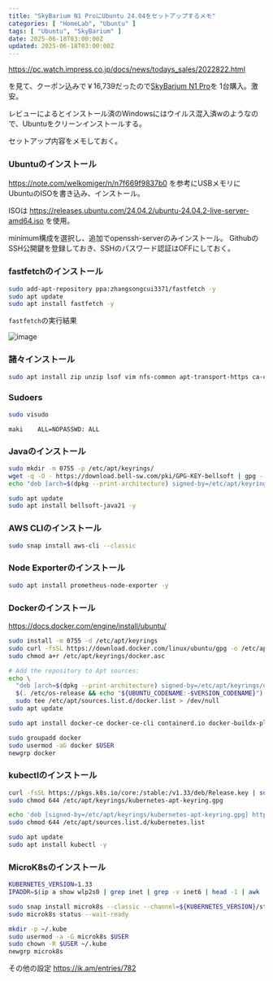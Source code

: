 ```yaml
---
title: "SkyBarium N1 ProにUbuntu 24.04をセットアップするメモ"
categories: [ "HomeLab", "Ubuntu" ]
tags: [ "Ubuntu", "SkyBarium" ]
date: 2025-06-18T03:00:00Z
updated: 2025-06-18T03:00:00Z
---
```


https://pc.watch.impress.co.jp/docs/news/todays_sales/2022822.html

を見て、クーポン込みで￥16,739だったので[SkyBarium N1 Pro](https://www.amazon.co.jp/exec/obidos/ASIN/B0DT9LBPP3/ikam-22/ref=nosim/?th=1)を 1台購入。激安。

レビューによるとインストール済のWindowsにはウイルス混入済wのようなので、Ubuntuをクリーンインストールする。

セットアップ内容をメモしておく。

### Ubuntuのインストール

https://note.com/welkomiger/n/n7f669f9837b0 を参考にUSBメモリにUbuntuのISOを書き込み、インストール。

ISOは https://releases.ubuntu.com/24.04.2/ubuntu-24.04.2-live-server-amd64.iso を使用。

minimum構成を選択し、追加でopenssh-serverのみインストール。
GithubのSSH公開鍵を登録しておき、SSHのパスワード認証はOFFにしておく。

### fastfetchのインストール

```bash
sudo add-apt-repository ppa:zhangsongcui3371/fastfetch -y
sudo apt update
sudo apt install fastfetch -y
```

`fastfetch`の実行結果

![image](https://qiita-image-store.s3.ap-northeast-1.amazonaws.com/0/1852/a5c2dc99-6cc5-49fd-9264-b0c977faacb0.png)


### 諸々インストール

```bash
sudo apt install zip unzip lsof vim nfs-common apt-transport-https ca-certificates curl gnupg -y
```


### Sudoers

```bash
sudo visudo
```

```
maki    ALL=NOPASSWD: ALL
```


### Javaのインストール

```bash
sudo mkdir -m 0755 -p /etc/apt/keyrings/
wget -q -O - https://download.bell-sw.com/pki/GPG-KEY-bellsoft | gpg --dearmor | sudo tee /etc/apt/keyrings/GPG-KEY-bellsoft.gpg > /dev/null
echo "deb [arch=$(dpkg --print-architecture) signed-by=/etc/apt/keyrings/GPG-KEY-bellsoft.gpg] https://apt.bell-sw.com/ stable main" | sudo tee /etc/apt/sources.list.d/bellsoft.list
```

```bash
sudo apt update
sudo apt install bellsoft-java21 -y
```

### AWS CLIのインストール

```bash
sudo snap install aws-cli --classic
```

### Node Exporterのインストール

```bash
sudo apt install prometheus-node-exporter -y
```

### Dockerのインストール

https://docs.docker.com/engine/install/ubuntu/

```bash
sudo install -m 0755 -d /etc/apt/keyrings
sudo curl -fsSL https://download.docker.com/linux/ubuntu/gpg -o /etc/apt/keyrings/docker.asc
sudo chmod a+r /etc/apt/keyrings/docker.asc

# Add the repository to Apt sources:
echo \
  "deb [arch=$(dpkg --print-architecture) signed-by=/etc/apt/keyrings/docker.asc] https://download.docker.com/linux/ubuntu \
  $(. /etc/os-release && echo "${UBUNTU_CODENAME:-$VERSION_CODENAME}") stable" | \
  sudo tee /etc/apt/sources.list.d/docker.list > /dev/null
sudo apt update
```

```bash
sudo apt install docker-ce docker-ce-cli containerd.io docker-buildx-plugin docker-compose-plugin -y
```

```bash
sudo groupadd docker
sudo usermod -aG docker $USER
newgrp docker
```

### kubectlのインストール

```bash
curl -fsSL https://pkgs.k8s.io/core:/stable:/v1.33/deb/Release.key | sudo gpg --dearmor -o /etc/apt/keyrings/kubernetes-apt-keyring.gpg
sudo chmod 644 /etc/apt/keyrings/kubernetes-apt-keyring.gpg
```

```bash
echo 'deb [signed-by=/etc/apt/keyrings/kubernetes-apt-keyring.gpg] https://pkgs.k8s.io/core:/stable:/v1.33/deb/ /' | sudo tee /etc/apt/sources.list.d/kubernetes.list
sudo chmod 644 /etc/apt/sources.list.d/kubernetes.list
```

```bash
sudo apt update
sudo apt install kubectl -y
```

### MicroK8sのインストール

```bash
KUBERNETES_VERSION=1.33
IPADDR=$(ip a show wlp2s0 | grep inet | grep -v inet6 | head -1 | awk '{print $2}' | cut -f1 -d/)
```

```bash
sudo snap install microk8s --classic --channel=${KUBERNETES_VERSION}/stable
sudo microk8s status --wait-ready
```

```bash
mkdir -p ~/.kube
sudo usermod -a -G microk8s $USER
sudo chown -R $USER ~/.kube
newgrp microk8s
```

その他の設定 https://ik.am/entries/782